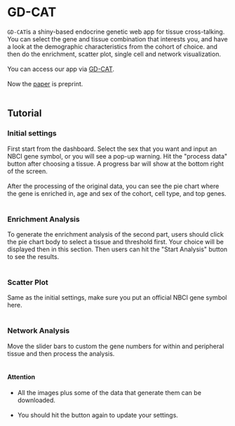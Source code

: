 # GD-CAT
`GD-CAT`is a shiny-based endocrine genetic web app for tissue cross-talking. 
You can select the gene and tissue combination that interests you, and have a look at the demographic characteristics from the cohort of choice.
and then do the enrichment, scatter plot, single cell and network visualization.  <br><br>
You can access our app via [GD-CAT](https://pipeline.biochem.uci.edu/gtex/demo2/).<br><br>
Now the [paper](https://pubmed.ncbi.nlm.nih.gov/37214953/) is preprint.<br><br>
## Tutorial 
### Initial settings
First start from the dashboard. Select the sex that you want and input an NBCI gene symbol, or you will see a pop-up warning. Hit the "process data" button after choosing a tissue. A progress bar will show at the bottom right of the screen. <br><br>
After the processing of the original data, you can see the pie chart where the gene is enriched in, age and sex of the cohort, cell type, and top genes. <br><br>
### Enrichment Analysis
To generate the enrichment analysis of the second part, users should click the pie chart body to select a tissue and threshold first. Your choice will be displayed then in this section. Then users can hit the "Start Analysis" button to see the results. <br><br>
### Scatter Plot
Same as the initial settings, make sure you put an official NBCI gene symbol here. <br><br>
### Network Analysis
Move the slider bars to custom the gene numbers for within and peripheral tissue and then process the analysis. <br><br>
#### Attention
- All the images plus some of the data that generate them can be downloaded. <br><br>
- You should hit the button again to update your settings. 

